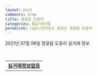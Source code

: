 ```yaml
---
layout: post
comments: true
title: 영광읍 도동리
categories: [실거래가]
permalink: /apt/전라남도 영광군 영광읍 도동리
---
```


2021년 07월 06일 영광읍 도동리 실거래 정보

<script type="text/javascript">
  google.charts.load('current', {'packages':['corechart']});
  google.charts.setOnLoadCallback(drawChart);

  function drawChart() {
    var data = google.visualization.arrayToDataTable([['거래일', '매매', '전월세', '전매'], ['20-07', 1, 3, 0], ['20-08', 0, 4, 0], ['20-09', 1, 0, 0], ['20-10', 3, 1, 0], ['20-11', 0, 2, 0], ['20-12', 0, 2, 0], ['21-01', 2, 2, 0], ['21-02', 1, 0, 0], ['21-03', 2, 2, 0], ['21-04', 1, 1, 0], ['21-05', 0, 1, 0], ['21-06', 1, 0, 0]]);

    var options = {
      title: '최근 유형별 거래량 추이',
      legend: { position: 'bottom' }
    };

    var chart = new google.visualization.LineChart(document.getElementById('columnchart_material'));
    chart.draw(data, (options));
  }
</script>

<div id="columnchart_material" style="width: 95%; margin-left: -35px; display: block"></div>
<br>
<table>
  <tr>
    <td colspan="4" style="font-weight: bold;"><a href="https://search.naver.com/search.naver?query=영광읍 도동리 실거래정보없음">실거래정보없음</a></td>
  </tr>
    
</table>
    
